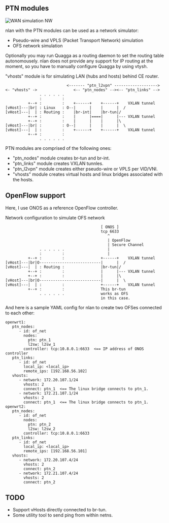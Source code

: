 ## PTN modules

![WAN simulation NW](https://docs.google.com/drawings/d/1VKfKlwnzWQ2-ImfXeB5uNegGBK0BnaGU_4lS8h4Qpcw/pub?w=960&h=720)

nlan with the PTN modules can be used as a network simulator:
- Pseudo-wire and VPLS (Packet Transport Network) simulation
- OFS network simulation

Optionally you may run Quagga as a routing daemon to set the routing table autonomousely. nlan does not provide any support for IP routing at the moment, so you have to manually configure Quagga by using vtysh. 

"vhosts" module is for simulating LAN (hubs and hosts) behind CE router.

```
                           <------- "ptn_l2vpn" ------------------->
<- "vhosts" ->                <-- "ptn_nodes" --><-- "ptn_links" -->
               . . . . . .
               :         :
          +--+ :         :    +------+    +------+    VXLAN tunnel
[vHost]---|br| : Linux   : O--|      |    |      |  /
[vHost]---|  | : Routing :    |br-int|    |br-tun|/
          +--+ :         :    |      |====|      |--- VXLAN tunnel
          +--+ :         :    |      |    |      |\
[vHost]---|br| :         : O--|      |    |      |  \
[vHost]---|  | :         :    +------+    +------+    VXLAN tunnel
          +--+ :         :
               . . . . . .
```

PTN modules are comprised of the following ones:
* "ptn_nodes" module creates br-tun and br-int.
* "ptn_links" module creates VXLAN tunnles.
* "ptn_l2vpn" module creates either pseudo-wire or VPLS per VID/VNI.
* "vhosts" module creates virtual hosts and linux bridges associated with the hosts. 


## OpenFlow support

Here, I use ONOS as a reference OpenFlow controller.

Network configuration to simulate OFS network

```
                                          [ ONOS ]
                                          tcp 6633
                                             ^
                                             | OpenFlow
                                             | Secure Channel
               . . . . . .                   |
               :         :                   |
          +--+ :         :                +------+    VXLAN tunnel
[vHost]---|br|O---------------------------|      |  /
[vHost]---|  | : Routing :                |br-tun|/
          +--+ :         :                |      |--- VXLAN tunnel
          +--+ :         :                |      |\
[vHost]---|br|O---------------------------|      |  \
[vHost]---|  | :         :                +------+    VXLAN tunnel
          +--+ :         :                This br-tun
               . . . . . .                works as OFS
                                          in this case.
```
And here is a sample YAML config for nlan to create two OFSes connected to each other:
```
openwrt1:
   ptn_nodes:
      - id: of_net
        nodes:
          ptn: ptn_1
          l2sw: l2sw_1
        controller: tcp:10.8.0.1:6633  <== IP address of ONOS controller
   ptn_links:
      - id: of_net
        local_ip: <local_ip>
        remote_ips: [192.168.56.102]
   vhosts:
      - network: 172.20.107.1/24
        vhosts: 2
        connect: ptn_1  <== The linux bridge connects to ptn_1.
      - network: 172.21.107.1/24
        vhosts: 2
        connect: ptn_1  <== The linux bridge connects to ptn_1.
openwrt2:
   ptn_nodes:
      - id: of_net
        nodes:
          ptn: ptn_2
          l2sw: l2sw_2
        controller: tcp:10.8.0.1:6633
   ptn_links:
      - id: of_net
        local_ip: <local_ip>
        remote_ips: [192.168.56.101]
   vhosts:
      - network: 172.20.107.4/24
        vhosts: 2
        connect: ptn_2
      - network: 172.21.107.4/24
        vhosts: 2
        connect: ptn_2
```
## TODO

* Support vHosts directly connected to br-tun.
* Some utility tool to send ping from within netns.

